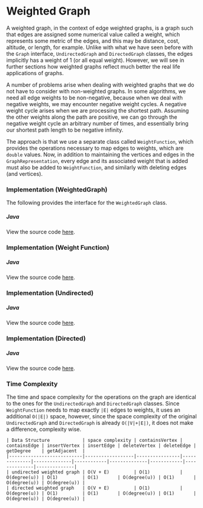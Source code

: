 # Weighted Graph

A weighted graph, in the context of edge weighted graphs, is a graph such that edges are assigned 
some numerical value called a weight, which represents some metric of the edges, and this may be 
distance, cost, altitude, or length, for example. Unlike with what we have seen before with the 
`Graph` interface, `UndirectedGraph` and `DirectedGraph` classes, the edges implicitly has a 
weight of 1 (or all equal weight). However, we will see in further sections how weighted graphs 
reflect much better the real life applications of graphs.

A number of problems arise when dealing with weighted graphs that we do not have to consider with
non-weighted graphs. In some algorithms, we need all edge weights to be non-negative, because when
we deal with negative weights, we may encounter negative weight cycles. A negative weight cycle
arises when we are processing the shortest path. Assuming the other weights along the path are 
positive, we can go through the negative weight cycle an arbitrary number of times, and essentially 
bring our shortest path length to be negative infinity.

The approach is that we use a separate class called `WeightFunction`, which provides the operations
necessary to map edges to weights, which are `double` values. Now, in addition to maintaining the 
vertices and edges in the `GraphRepresentation`, every edge and its associated weight that is added 
must also be added to `WeightFunction`, and similarly with deleting edges (and vertices).

### Implementation (WeightedGraph)

The following provides the interface for the `WeightedGraph` class.

##### Java

View the source code [here](https://github.com/algorithm-helper/implementations/blob/master/java/com/algorithmhelper/datastructures/interfaces/WeightedGraph.java).

<script src="https://gist.github.com/eliucs/1a699868c907146e7dc385aa7889e5dd.js"></script>

### Implementation (Weight Function)

##### Java

View the source code [here](https://github.com/algorithm-helper/implementations/blob/master/java/com/algorithmhelper/datastructures/graphs/WeightFunction.java).

<script src="https://gist.github.com/eliucs/bbb95b9a1e5e9aa480a0f301080774ff.js"></script>

### Implementation (Undirected)

##### Java

View the source code [here](https://github.com/algorithm-helper/implementations/blob/master/java/com/algorithmhelper/datastructures/graphs/UndirectedWeightedGraph.java).

<script src="https://gist.github.com/eliucs/27a866d3ae33b95f114223ab2920ca2e.js"></script>

### Implementation (Directed)

##### Java

View the source code [here](https://github.com/algorithm-helper/implementations/blob/master/java/com/algorithmhelper/datastructures/graphs/DirectedWeightedGraph.java).

<script src="https://gist.github.com/eliucs/35bd7ca3a231673d342e5e201a9f34d9.js"></script>

### Time Complexity

The time and space complexity for the operations on the graph are identical to the ones for the `UndirectedGraph` and `DirectedGraph` classes. Since `WeightFunction` needs to map exactly `|E|`
edges to weights, it uses an additional `O(|E|)` space, however, since the space complexity of 
the original `UndirectedGraph` and `DirectedGraph` is already `O(|V|+|E|)`, it does not make a 
difference, complexity wise.

```
| Data Structure            | space complexity | containsVertex | containsEdge | insertVertex | insertEdge | deleteVertex | deleteEdge | getDegree    | getAdjacent  |
|---------------------------|------------------|----------------|--------------|--------------|------------|--------------|------------|--------------|--------------|
| undirected weighted graph | O(V + E)         | O(1)           | O(degree(u)) | O(1)         | O(1)       | O(degree(u)) | O(1)       | O(degree(u)) | O(degree(u)) |
| directed weighted graph   | O(V + E)         | O(1)           | O(degree(u)) | O(1)         | O(1)       | O(degree(u)) | O(1)       | O(degree(u)) | O(degree(u)) |
```
